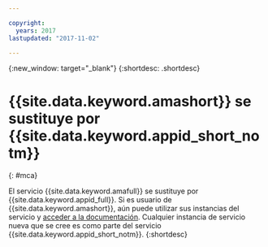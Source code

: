 ```yaml
---

copyright:
  years: 2017
lastupdated: "2017-11-02"

---
```


{:new_window: target="_blank"}
{:shortdesc: .shortdesc}

# {{site.data.keyword.amashort}} se sustituye por {{site.data.keyword.appid_short_notm}}
{: #mca}

El servicio {{site.data.keyword.amafull}} se sustituye por {{site.data.keyword.appid_full}}. Si es usuario de {{site.data.keyword.amashort}}, aún puede utilizar sus instancias del servicio y [acceder a la documentación](/docs/services/mobileaccess/index.html). Cualquier instancia de servicio nueva que se cree es como parte del servicio {{site.data.keyword.appid_short_notm}}.
{:shortdesc}
